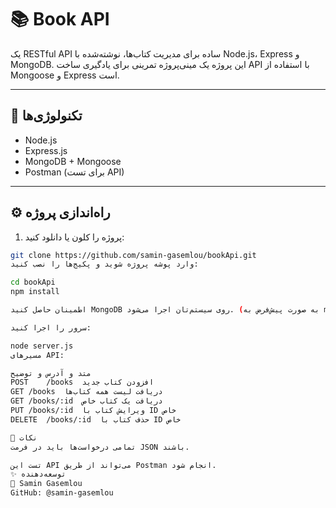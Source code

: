# 📚 Book API

یک RESTful API ساده برای مدیریت کتاب‌ها، نوشته‌شده با Node.js، Express و MongoDB. این پروژه یک مینی‌پروژه تمرینی برای یادگیری ساخت API با استفاده از Mongoose و Express است.

---

## 🚀 تکنولوژی‌ها

- Node.js
- Express.js
- MongoDB + Mongoose
- Postman (برای تست API)

---

## ⚙️ راه‌اندازی پروژه

1. پروژه را کلون یا دانلود کنید:
```bash
git clone https://github.com/samin-gasemlou/bookApi.git
وارد پوشه پروژه شوید و پکیج‌ها را نصب کنید:

cd bookApi
npm install

اطمینان حاصل کنید MongoDB روی سیستم‌تان اجرا می‌شود. (به صورت پیش‌فرض به mongodb://localhost:27017/ وصل می‌شود.)

سرور را اجرا کنید:

node server.js
مسیرهای API:

متد و آدرس و توضیح
POST	/books	افزودن کتاب جدید
GET	/books	دریافت لیست همه کتاب‌ها
GET	/books/:id	دریافت یک کتاب خاص
PUT	/books/:id	ویرایش کتاب با ID خاص
DELETE	/books/:id	حذف کتاب با ID خاص

📌 نکات
تمامی درخواست‌ها باید در فرمت JSON باشند.

تست این API می‌تواند از طریق Postman انجام شود.
✨ توسعه‌دهنده
👤 Samin Gasemlou
GitHub: @samin-gasemlou
